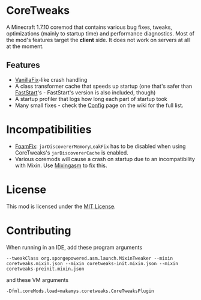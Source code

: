 # CoreTweaks

A Minecraft 1.7.10 coremod that contains various bug fixes, tweaks, optimizations (mainly to startup time) and performance diagnostics.
Most of the mod's features target the **client** side. It does not work on servers at all at the moment.

## Features
* [VanillaFix](https://www.curseforge.com/minecraft/mc-mods/vanillafix)-like crash handling
* A class transformer cache that speeds up startup (one that's safer than [FastStart](https://github.com/makamys/FastStart)'s - FastStart's version is also included, though)
* A startup profiler that logs how long each part of startup took
* Many small fixes - check the [Config](https://github.com/makamys/CoreTweaks/wiki/Config) page on the wiki for the full list.

# Incompatibilities

* [FoamFix](https://github.com/asiekierka/FoamFix17): `jarDiscovererMemoryLeakFix` has to be disabled when using CoreTweaks's `jarDiscovererCache` is enabled.
* Various coremods will cause a crash on startup due to an incompatibility with Mixin. Use [Mixingasm](https://github.com/makamys/Mixingasm) to fix this.

# License

This mod is licensed under the [MIT License](https://github.com/makamys/CoreTweaks/blob/master/LICENSE).

# Contributing

When running in an IDE, add these program arguments
```
--tweakClass org.spongepowered.asm.launch.MixinTweaker --mixin coretweaks.mixin.json --mixin coretweaks-init.mixin.json --mixin coretweaks-preinit.mixin.json
```
and these VM arguments
```
-Dfml.coreMods.load=makamys.coretweaks.CoreTweaksPlugin
```
